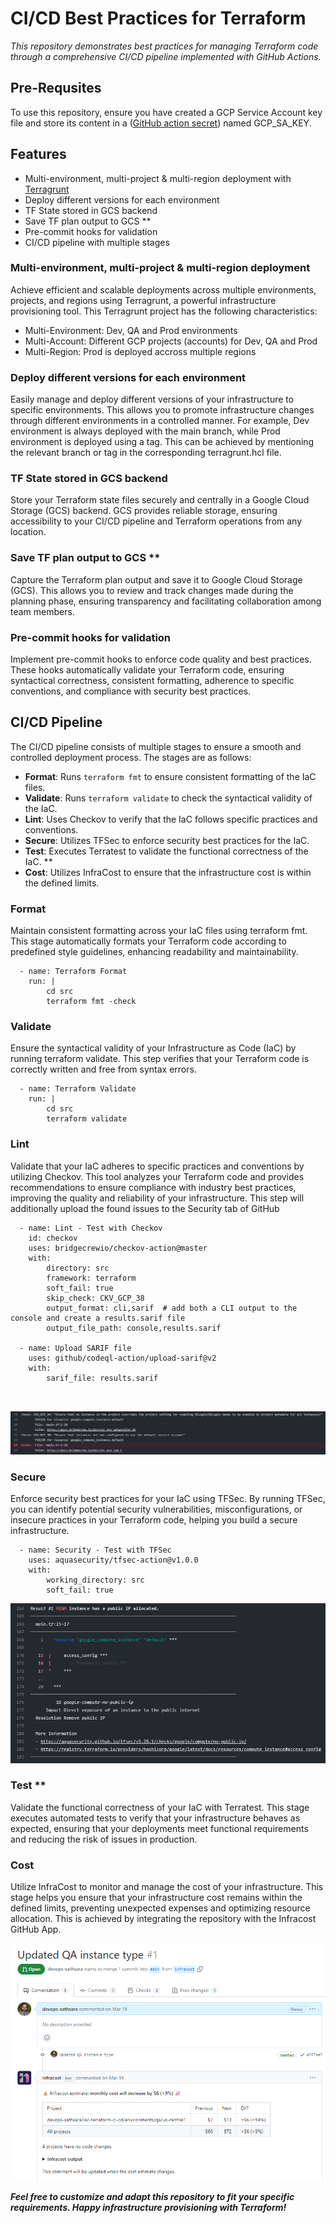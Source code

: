 # CI/CD Best Practices for Terraform

*This repository demonstrates best practices for managing Terraform code through a comprehensive CI/CD pipeline implemented with GitHub Actions.*


## Pre-Requsites
To use this repository, ensure you have created a GCP Service Account key file and store its content in a ([GitHub action secret](https://docs.github.com/en/actions/security-guides/encrypted-secrets#creating-encrypted-secrets-for-a-repository)) named GCP_SA_KEY.

## Features

* Multi-environment, multi-project & multi-region deployment with [Terragrunt](https://terragrunt.gruntwork.io/)
* Deploy different versions for each environment
* TF State stored in GCS backend 
* Save TF plan output to GCS **
* Pre-commit hooks for validation
* CI/CD pipeline with multiple stages





### Multi-environment, multi-project & multi-region deployment
Achieve efficient and scalable deployments across multiple environments, projects, and regions using Terragrunt, a powerful infrastructure provisioning tool. This Terragrunt project has the following characteristics:
* Multi-Environment: Dev, QA and Prod environments
* Multi-Account: Different GCP projects (accounts) for Dev, QA and Prod
* Multi-Region: Prod is deployed accross multiple regions

### Deploy different versions for each environment
Easily manage and deploy different versions of your infrastructure to specific environments. This allows you to promote infrastructure changes through different environments in a controlled manner. For example, Dev environment is always deployed with the main branch, while Prod environment is deployed using a tag. This can be achieved by mentioning the relevant branch or tag in the corresponding terragrunt.hcl file.


###  TF State stored in GCS backend 
Store your Terraform state files securely and centrally in a Google Cloud Storage (GCS) backend. GCS provides reliable storage, ensuring accessibility to your CI/CD pipeline and Terraform operations from any location.

###  Save TF plan output to GCS **
Capture the Terraform plan output and save it to Google Cloud Storage (GCS). This allows you to review and track changes made during the planning phase, ensuring transparency and facilitating collaboration among team members.

###  Pre-commit hooks for validation
Implement pre-commit hooks to enforce code quality and best practices. These hooks automatically validate your Terraform code, ensuring syntactical correctness, consistent formatting, adherence to specific conventions, and compliance with security best practices.



## CI/CD Pipeline
The CI/CD pipeline consists of multiple stages to ensure a smooth and controlled deployment process. The stages are as follows:

* **Format**: Runs `terraform fmt` to ensure consistent formatting of the IaC files.
* **Validate**: Runs `terraform validate` to check the syntactical validity of the IaC.
* **Lint**: Uses Checkov to verify that the IaC follows specific practices and conventions.
* **Secure**: Utilizes TFSec to enforce security best practices for the IaC.
* **Test**: Executes Terratest to validate the functional correctness of the IaC. **
* **Cost**: Utilizes InfraCost to ensure that the infrastructure cost is within the defined limits.


### Format
Maintain consistent formatting across your IaC files using terraform fmt. This stage automatically formats your Terraform code according to predefined style guidelines, enhancing readability and maintainability.

```
  - name: Terraform Format
    run: |
        cd src
        terraform fmt -check
```

### Validate
Ensure the syntactical validity of your Infrastructure as Code (IaC) by running terraform validate. This step verifies that your Terraform code is correctly written and free from syntax errors.


```
  - name: Terraform Validate
    run: |
        cd src
        terraform validate
```


### Lint
Validate that your IaC adheres to specific practices and conventions by utilizing Checkov. This tool analyzes your Terraform code and provides recommendations to ensure compliance with industry best practices, improving the quality and reliability of your infrastructure.
This step will additionally upload the found issues to the Security tab of GitHub

```
  - name: Lint - Test with Checkov
    id: checkov
    uses: bridgecrewio/checkov-action@master
    with:
        directory: src
        framework: terraform 
        soft_fail: true 
        skip_check: CKV_GCP_38 
        output_format: cli,sarif  # add both a CLI output to the console and create a results.sarif file
        output_file_path: console,results.sarif
    
  - name: Upload SARIF file
    uses: github/codeql-action/upload-sarif@v2
    with:
        sarif_file: results.sarif

    
```

![Checkov](./images/checkov.png)


### Secure
Enforce security best practices for your IaC using TFSec. By running TFSec, you can identify potential security vulnerabilities, misconfigurations, or insecure practices in your Terraform code, helping you build a secure infrastructure.

```
  - name: Security - Test with TFSec
    uses: aquasecurity/tfsec-action@v1.0.0
    with:
        working_directory: src
        soft_fail: true 
```

![TFSec](./images/tfsec.png)

### Test **
Validate the functional correctness of your IaC with Terratest. This stage executes automated tests to verify that your infrastructure behaves as expected, ensuring that your deployments meet functional requirements and reducing the risk of issues in production. 


### Cost
Utilize InfraCost to monitor and manage the cost of your infrastructure. This stage helps you ensure that your infrastructure cost remains within the defined limits, preventing unexpected expenses and optimizing resource allocation. This is achieved by integrating the repository with the Infracost GitHub App.

![InfraCost](./images/infracost.png)


***Feel free to customize and adapt this repository to fit your specific requirements. Happy infrastructure provisioning with Terraform!***




